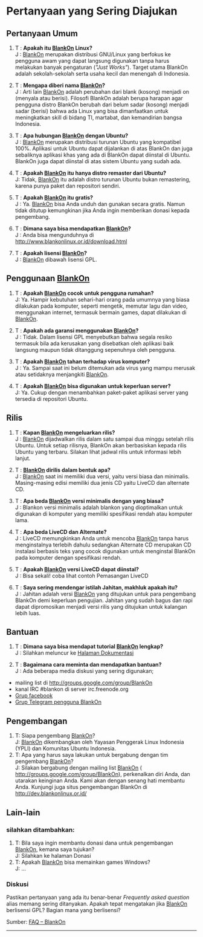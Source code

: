 # Pertanyaan yang Sering Diajukan

## Pertanyaan Umum

1. T  : **Apakah itu [BlankOn](/BlankOn.md) Linux?**
<br/>J : [BlankOn](/BlankOn.md) merupakan distribusi GNU/Linux yang berfokus ke pengguna awam yang dapat langsung digunakan tanpa harus melakukan banyak pengaturan (*"Just Works"*). Target utama BlankOn adalah sekolah-sekolah serta usaha kecil dan menengah di Indonesia.

2. T  : **Mengapa diberi nama [BlankOn](/BlankOn.md)?**
<br/>J : Arti lain [BlankOn](/BlankOn.md) adalah perubahan dari blank (kosong) menjadi on (menyala atau berisi). Filosofi BlankOn adalah berupa harapan agar pengguna distro BlankOn berubah dari belum sadar (kosong) menjadi sadar (berisi) bahwa ada Linux yang bisa dimanfaatkan untuk meningkatkan skill di bidang TI, martabat, dan kemandirian bangsa Indonesia.

3. T  : **Apa hubungan [BlankOn](/BlankOn.md) dengan Ubuntu?**
<br/>J : [BlankOn](/BlankOn.md) merupakan distribusi turunan Ubuntu yang kompatibel 100%. Aplikasi untuk Ubuntu dapat dijalankan di atas BlankOn dan juga sebaliknya aplikasi khas yang ada di BlankOn dapat diinstal di Ubuntu. BlankOn juga dapat diinstal di atas sistem Ubuntu yang sudah ada.
    
4. T  : **Apakah [BlankOn](/BlankOn.md) itu hanya distro remaster dari Ubuntu?**
<br/>J: Tidak, [BlankOn](/BlankOn.md) itu adalah distro turunan Ubuntu bukan remastering, karena punya paket dan repositori sendiri.
    
5. T  : **Apakah [BlankOn](/BlankOn.md) itu gratis?**
<br/>J : Ya. [BlankOn](/BlankOn.md) bisa Anda unduh dan gunakan secara gratis. Namun tidak ditutup kemungkinan jika Anda ingin memberikan donasi kepada pengembang.
    
6. T  : **Dimana saya bisa mendapatkan [BlankOn](/BlankOn.md)?**
<br/>J : Anda bisa mengunduhnya di http://www.blankonlinux.or.id/download.html
  
7. T  : **Apakah lisensi [BlankOn](/BlankOn.md)?**
<br/>J : [BlankOn](/BlankOn.md) dibawah lisensi GPL. 

## Penggunaan [BlankOn](/BlankOn.md)

1. T  : **Apakah [BlankOn](/BlankOn.md) cocok untuk pengguna rumahan?**
<br/>J: Ya. Hampir kebutuhan sehari-hari orang pada umumnya yang biasa dilakukan pada komputer, seperti mengetik, memutar lagu dan video, menggunakan internet, termasuk bermain games, dapat dilakukan di [BlankOn](/BlankOn.md).

2. T  : **Apakah ada garansi menggunakan [BlankOn](/BlankOn.md)?**
<br/>J : Tidak. Dalam lisensi GPL menyebutkan bahwa segala resiko termasuk bila ada kerusakan yang disebatkan oleh aplikasi baik langsung maupun tidak ditanggung sepenuhnya oleh pengguna.
    
3. T  : **Apakah [BlankOn](/BlankOn.md) tahan terhadap virus komputer?**
<br/>J : Ya. Sampai saat ini belum ditemukan ada virus yang mampu merusak atau setidaknya menjangkiti [BlankOn](/BlankOn.md).
      
4. T  : **Apakah [BlankOn](/BlankOn.md) bisa digunakan untuk keperluan server?**
<br/>J: Ya. Cukup dengan menambahkan paket-paket aplikasi server yang tersedia di repositori Ubuntu. 


## Rilis

1. T  : **Kapan [BlankOn](/BlankOn.md) mengeluarkan rilis?**
<br/>J : [BlankOn](/BlankOn.md) dijadwalkan rilis dalam satu sampai dua minggu setelah rilis Ubuntu. Untuk setiap rilisnya, BlankOn akan berbasiskan kepada rilis Ubuntu yang terbaru. Silakan lihat jadwal rilis untuk informasi lebih lanjut.
    
2. T  : **[BlankOn](/BlankOn.md) dirilis dalam bentuk apa?**
<br/>J : [BlankOn](/BlankOn.md) saat ini memiliki dua versi, yaitu versi biasa dan minimalis. Masing-masing edisi memiliki dua jenis CD yaitu LiveCD dan alternate CD.

3. T  : **Apa beda [BlankOn](/BlankOn.md) versi minimalis dengan yang biasa?**
<br/>J : Blankon versi minimalis adalah blankon yang dioptimalkan untuk digunakan di komputer yang memiliki spesifikasi rendah atau komputer lama.
    
4. T  : **Apa beda LiveCD dan Alternate?**
<br/>J : LiveCD memungkinkan Anda untuk mencoba [BlankOn](/BlankOn.md) tanpa harus menginstalnya terlebih dahulu sedangkan Alternate CD merupakan CD instalasi berbasis teks yang cocok digunakan untuk menginstal BlankOn pada komputer dengan spesifikasi rendah.
    
5. T  : **Apakah [BlankOn](/BlankOn.md) versi LiveCD dapat diinstal?**
<br/>J : Bisa sekali! coba lihat contoh Pemasangan LiveCD

6. T  : **Saya sering mendengar istilah Jahitan, makhluk apakah itu?**
<br/>J : Jahitan adalah versi [BlankOn](/BlankOn.md) yang ditujukan untuk para pengembang BlankOn demi keperluan pengujian. Jahitan yang sudah bagus dan rapi dapat dipromosikan menjadi versi rilis yang ditujukan untuk kalangan lebih luas. 


## Bantuan
1. T  : **Dimana saya bisa mendapat tutorial [BlankOn](/BlankOn.md) lengkap?**
<br/>J : Silahkan meluncur ke [Halaman Dokumentasi](/TimPengembang/Dokumentasi/README.md)
    
2. T  : **Bagaimana cara meminta dan mendapatkan bantuan?**
<br/>J : Ada beberapa media diskusi yang sering digunakan;
- mailing list di http://groups.google.com/group/BlankOn
- kanal IRC #blankon di server irc.freenode.org 
- [Grup facebook](https://www.facebook.com/groups/blankonlinux/)
- [Grup Telegram pengguna BlankOn](https://telegram.me/BlankOnLinux)

## Pengembangan
1. T: Siapa pengembang [BlankOn](/BlankOn.md)?
<br/>J: [BlankOn](/BlankOn.md) dikembangkan oleh ​Yayasan Penggerak Linux Indonesia (YPLI) dan ​Komunitas Ubuntu Indonesia.
1. T: Apa yang harus saya lakukan untuk bergabung dengan tim pengembang [BlankOn](/BlankOn.md)?
<br/>J: Silakan bergabung dengan mailing list [BlankOn](/BlankOn.md) (​http://groups.google.com/group/BlankOn), perkenalkan diri Anda, dan utarakan keinginan Anda. Kami akan dengan senang hati membantu Anda. Kunjungi juga situs pengembangan BlankOn di ​http://dev.blankonlinux.or.id/ 

## Lain-lain

### silahkan ditambahkan:

1. T: Bila saya ingin membantu donasi dana untuk pengembangan [BlankOn](/BlankOn.md), kemana saya tujukan?
<br/>J: Silahkan ke halaman Donasi
1. T: Apakah [BlankOn](/BlankOn.md) bisa memainkan games Windows?
<br/>J: ... 

### Diskusi

Pastikan pertanyaan yang ada itu benar-benar *Frequently asked question* alias memang sering ditanyakan.
Apakah tepat mengatakan jika [BlankOn](/BlankOn.md) berlisensi GPL? Bagian mana yang berlisensi? 
    
Sumber: [FAQ – BlankOn](http://dev.blankonlinux.or.id/wiki/FAQ)

---
 


